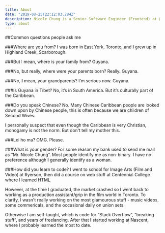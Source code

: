 ```yaml
---
title: About
date: "2019-08-25T22:12:03.284Z"
description: Nicole Chung is a Senior Software Engineer (Frontend) at @JoinLeague. 
type: about
---
```


##Common questions people ask me

###Where are you from?
I was born in East York, Toronto, and I grew up in Highland Creek, Scarborough.

###But I mean, where is your family from?
Guyana.

###No, but really, where were your parents born?
Really. Guyana.

###No, I mean, your grandparents?
I'm serious now. Guyana.

###Is Guyana in Tibet?
No, it’s in South America. But it’s culturally part of the Caribbean.

###Do you speak Chinese?
No. Many Chinese Caribbean people are looked down upon by Chinese people, this is often because we are children of Second Wives.

I personally suspect that even though the Caribbean is very Christian, monogamy is not the norm. But don't tell my mother this.

###Lei ho ma?
OMG. Please.

###What is your gender?
For some reason my bank used to send me mail as “Mr. Nicole Chung”. Most people identify me as non-binary. I have no preference although I generally identify as a woman.

###How did you learn to code?
I went to school for Image Arts (Film and Video) at Ryerson, then did a course on web stuff at Centennial College where I learned HTML.

However, at the time I graduated, the market crashed so I went back to working as a production assistant/grip in the film world in Toronto. To clarify, I wasn't really working on the most glamourous stuff - music videos, some commericals, and the occasional daily on union sets.

Otherwise I am self-taught, which is code for “Stack Overflow”, “breaking stuff”, and years of freelancing. After that I started working at Nascent, where I probably learned the most to date.

